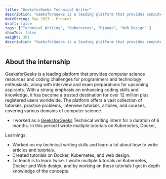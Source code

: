 ```yaml
---
title: "GeeksforGeeks Technical Writer"
description: "GeeksforGeeks is a leading platform that provides computer science resources and coding challenges for programmers and technology enthusiasts, along with interview and exam preparations for upcoming aspirants. With a strong emphasis on enhancing coding skills and knowledge, it has become a trusted destination for over 12 million plus registered users worldwide. The platform offers a vast collection of tutorials, practice problems, interview tutorials, articles, and courses, covering various domains of computer science."
dateString: Sep 2023 - Present
draft: false
tags: ["Technical Writing", "Kubernetes", "Django", "Web Design" ]
showToc: false
weight: 301
description: "GeeksforGeeks is a leading platform that provides computer science resources and coding challenges for programmers and technology enthusiasts, along with interview and exam preparations for upcoming aspirants. With a strong emphasis on enhancing coding skills and knowledge, it has become a trusted destination for over 12 million plus registered users worldwide. The platform offers a vast collection of tutorials, practice problems, interview tutorials, articles, and courses, covering various domains of computer science."
---
```


## About the internship
GeeksforGeeks is a leading platform that provides computer science resources and coding challenges for programmers and technology enthusiasts, along with interview and exam preparations for upcoming aspirants. With a strong emphasis on enhancing coding skills and knowledge, it has become a trusted destination for over 12 million plus registered users worldwide. The platform offers a vast collection of tutorials, practice problems, interview tutorials, articles, and courses, covering various domains of computer science.

- I worked as a [GeeksforGeeks](https://www.geeksforgeeks.org/) Technical writing intern for a duration of 6 months. In this period I wrote multiple tutorials on Kubernetes, Docker, 

Learnings: 
- Worked on my technical writing skills and learn a lot about how to write articles and tutorials.
- Created tutorials on Docker, Kubernetes, and web design.
- To teach is to learn twice. I wrote multiple tutorials on Kubernetes, Docker and Web design, and by working on these tutorials I got in depth knowledge of the concepts.

